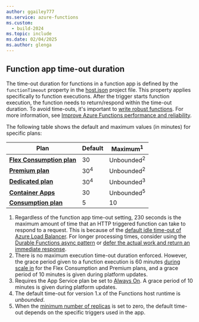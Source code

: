 ```yaml
---
author: ggailey777
ms.service: azure-functions
ms.custom:
  - build-2024
ms.topic: include
ms.date: 02/04/2025
ms.author: glenga
---
```

## <a name="timeout"></a>Function app time-out duration 

The time-out duration for functions in a function app is defined by the `functionTimeout` property in the [host.json](../articles/azure-functions/functions-host-json.md#functiontimeout) project file. This property applies specifically to function executions. After the trigger starts function execution, the function needs to return/respond within the time-out duration. To avoid time-outs, it's important to [write robust functions](../articles/azure-functions/functions-best-practices.md#write-robust-functions). For more information, see [Improve Azure Functions performance and reliability](../articles/azure-functions/performance-reliability.md#make-sure-background-tasks-complete). 

The following table shows the default and maximum values (in minutes) for specific plans:

| Plan | Default | Maximum<sup>1</sup> |  
|------|---------|---------|
| **[Flex Consumption plan](../articles/azure-functions/flex-consumption-plan.md)** | 30 | Unbounded<sup>2</sup> |
| **[Premium plan](../articles/azure-functions/functions-premium-plan.md)** |  30<sup>4</sup> | Unbounded<sup>2</sup> |  
| **[Dedicated plan](../articles/azure-functions/dedicated-plan.md)** |  30<sup>4</sup> | Unbounded<sup>3</sup> |  
| **[Container Apps](../articles/azure-functions/functions-container-apps-hosting.md)** | 30 | Unbounded<sup>5</sup>  | 
| **[Consumption plan](../articles/azure-functions/consumption-plan.md)** |  5 | 10 |  

1. Regardless of the function app time-out setting, 230 seconds is the maximum amount of time that an HTTP triggered function can take to respond to a request. This is because of the [default idle time-out of Azure Load Balancer](../articles/app-service/faq-availability-performance-application-issues.yml#why-does-my-request-time-out-after-230-seconds). For longer processing times, consider using the [Durable Functions async pattern](../articles/azure-functions/durable/durable-functions-overview.md#async-http) or [defer the actual work and return an immediate response](../articles/azure-functions/performance-reliability.md#avoid-long-running-functions).
2. There is no maximum execution time-out duration enforced. However, the grace period given to a function execution is 60 minutes [during scale in](../articles/azure-functions/event-driven-scaling.md#scale-in-behaviors) for the Flex Consumption and Premium plans, and a grace period of 10 minutes is given during platform updates.
3. Requires the App Service plan be set to [Always On](/azure/azure-functions/dedicated-plan#always-on). A grace period of 10 minutes is given during platform updates.
4. The default time-out for version 1.x of the Functions host runtime is _unbounded_. 
5. When the [minimum number of replicas](../articles/container-apps/scale-app.md#scale-definition) is set to zero, the default time-out depends on the specific triggers used in the app.  